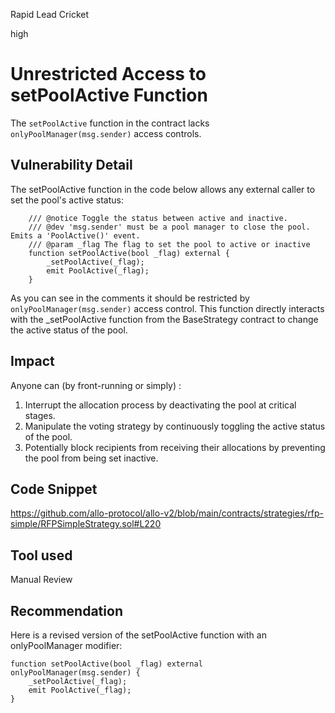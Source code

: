 Rapid Lead Cricket

high

# Unrestricted Access to setPoolActive Function
The `setPoolActive` function in the contract lacks `onlyPoolManager(msg.sender)` access controls.

## Vulnerability Detail
The setPoolActive function in the code below allows any external caller to set the pool's active status:
```solidity
    /// @notice Toggle the status between active and inactive.
    /// @dev 'msg.sender' must be a pool manager to close the pool. Emits a 'PoolActive()' event.
    /// @param _flag The flag to set the pool to active or inactive
    function setPoolActive(bool _flag) external {
        _setPoolActive(_flag);
        emit PoolActive(_flag);
    }
```
As you can see in the comments it should be restricted by `onlyPoolManager(msg.sender)` access control.
This function directly interacts with the _setPoolActive function from the BaseStrategy contract to change the active status of the pool.

## Impact
Anyone can (by front-running or simply) : 

1. Interrupt the allocation process by deactivating the pool at critical stages.
2. Manipulate the voting strategy by continuously toggling the active status of the pool.
3. Potentially block recipients from receiving their allocations by preventing the pool from being set inactive.

## Code Snippet
https://github.com/allo-protocol/allo-v2/blob/main/contracts/strategies/rfp-simple/RFPSimpleStrategy.sol#L220
## Tool used

Manual Review

## Recommendation
Here is a revised version of the setPoolActive function with an onlyPoolManager modifier:
```solidity
function setPoolActive(bool _flag) external onlyPoolManager(msg.sender) { 
    _setPoolActive(_flag); 
    emit PoolActive(_flag);
}
```